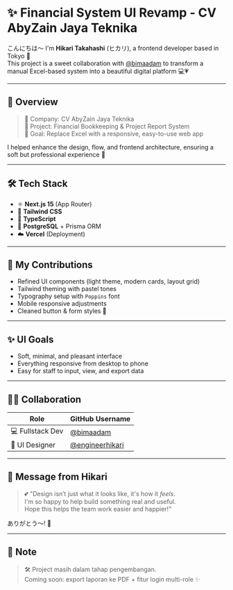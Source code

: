 # ✨ Financial System UI Revamp - CV AbyZain Jaya Teknika

こんにちは〜 I'm **Hikari Takahashi** (ヒカリ), a frontend developer based in Tokyo 🗼  
This project is a sweet collaboration with [@bimaadam](https://github.com/bimaadam) to transform a manual Excel-based system into a beautiful digital platform 💻💗

---

## 🧠 Overview

> 🏢 Company: CV AbyZain Jaya Teknika  
> 📌 Project: Financial Bookkeeping & Project Report System  
> 🎯 Goal: Replace Excel with a responsive, easy-to-use web app

I helped enhance the design, flow, and frontend architecture, ensuring a soft but professional experience 🌸

---

## 🛠️ Tech Stack

- ⚛️ **Next.js 15** (App Router)
- 🎨 **Tailwind CSS**
- 🔡 **TypeScript**
- 💾 **PostgreSQL** + Prisma ORM
- ☁️ **Vercel** (Deployment)

---

## 🌼 My Contributions

- Refined UI components (light theme, modern cards, layout grid)
- Tailwind theming with pastel tones
- Typography setup with `Poppins` font
- Mobile responsive adjustments
- Cleaned button & form styles 🧼

---

## ✨ UI Goals

- Soft, minimal, and pleasant interface
- Everything responsive from desktop to phone
- Easy for staff to input, view, and export data

---

## 👯‍♀️ Collaboration

| Role        | GitHub Username                   |
|-------------|-----------------------------------|
| 💻 Fullstack Dev | [@bimaadam](https://github.com/bimaadam) |
| 🎨 UI Designer | [@engineerhikari](https://github.com/engineerhikari) |

---

## 💬 Message from Hikari

> 💕 "Design isn’t just what it looks like, it's how it *feels*.  
> I'm so happy to help build something real and useful.  
> Hope this helps the team work easier and happier!"  

ありがとう〜! 🌷

---

## 📎 Note

> 🛠 Project masih dalam tahap pengembangan.  
> Coming soon: export laporan ke PDF + fitur login multi-role ✨
